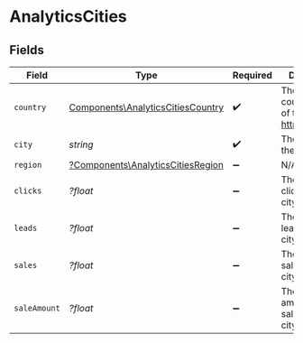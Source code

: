 # AnalyticsCities


## Fields

| Field                                                                                  | Type                                                                                   | Required                                                                               | Description                                                                            |
| -------------------------------------------------------------------------------------- | -------------------------------------------------------------------------------------- | -------------------------------------------------------------------------------------- | -------------------------------------------------------------------------------------- |
| `country`                                                                              | [Components\AnalyticsCitiesCountry](../../Models/Components/AnalyticsCitiesCountry.md) | :heavy_check_mark:                                                                     | The 2-letter country code of the city: https://d.to/geo                                |
| `city`                                                                                 | *string*                                                                               | :heavy_check_mark:                                                                     | The name of the city                                                                   |
| `region`                                                                               | [?Components\AnalyticsCitiesRegion](../../Models/Components/AnalyticsCitiesRegion.md)  | :heavy_minus_sign:                                                                     | N/A                                                                                    |
| `clicks`                                                                               | *?float*                                                                               | :heavy_minus_sign:                                                                     | The number of clicks from this city                                                    |
| `leads`                                                                                | *?float*                                                                               | :heavy_minus_sign:                                                                     | The number of leads from this city                                                     |
| `sales`                                                                                | *?float*                                                                               | :heavy_minus_sign:                                                                     | The number of sales from this city                                                     |
| `saleAmount`                                                                           | *?float*                                                                               | :heavy_minus_sign:                                                                     | The total amount of sales from this city, in cents                                     |